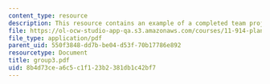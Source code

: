 ```yaml
---
content_type: resource
description: This resource contains an example of a completed team project.
file: https://ol-ocw-studio-app-qa.s3.amazonaws.com/courses/11-914-planning-communication-spring-2007/8b4d73cea6c5c1f123b2381db1c42bf7_group3.pdf
file_type: application/pdf
parent_uid: 550f3848-dd7b-be04-d53f-70b17786e892
resourcetype: Document
title: group3.pdf
uid: 8b4d73ce-a6c5-c1f1-23b2-381db1c42bf7
---
```

